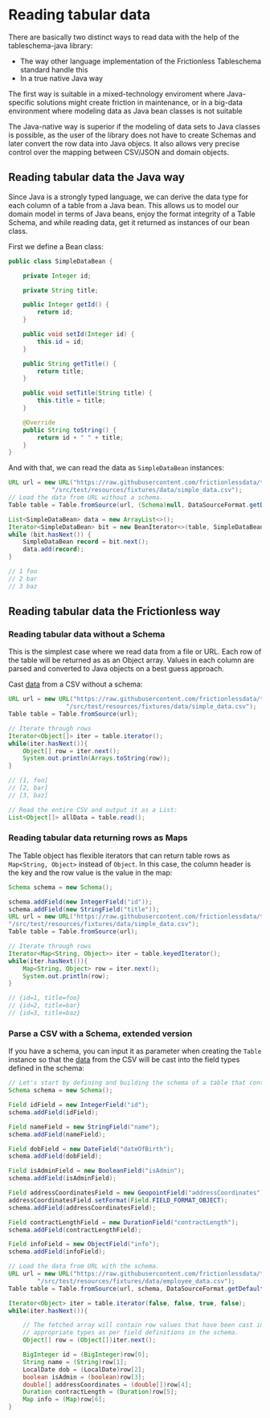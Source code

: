 # Reading tabular data

There are basically two distinct ways to read data with the help of the tableschema-java library:
- The way other language implementation of the Frictionless Tableschema standard handle this
- In a true native Java way

The first way is suitable in a mixed-technology enviroment where Java-specific solutions might create 
friction in maintenance, or in a big-data environment where modeling data as Java bean classes is 
not suitable

The Java-native way is superior if the modeling of data sets to Java classes is possible, as the user
of the library does not have to create Schemas and later convert the row data into Java objecs. It also 
allows very precise control over the mapping between CSV/JSON and domain objects.

## Reading tabular data the Java way
Since Java is a strongly typed language, we can derive the data type for each column of a table from a
Java bean. This allows us to model our domain model in terms of Java beans, enjoy the format integrity
of a Table Schema, and while reading data, get it returned as instances of our bean class.

First we define a Bean class:
```java
public class SimpleDataBean {

    private Integer id;

    private String title;

    public Integer getId() {
        return id;
    }

    public void setId(Integer id) {
        this.id = id;
    }

    public String getTitle() {
        return title;
    }

    public void setTitle(String title) {
        this.title = title;
    }

    @Override
    public String toString() {
        return id + " " + title;
    }
}
```

And with that, we can read the data as `SimpleDataBean` instances:
```java
URL url = new URL("https://raw.githubusercontent.com/frictionlessdata/tableschema-java/master" +
            "/src/test/resources/fixtures/data/simple_data.csv");
// Load the data from URL without a schema.
Table table = Table.fromSource(url, (Schema)null, DataSourceFormat.getDefaultCsvFormat());

List<SimpleDataBean> data = new ArrayList<>();
Iterator<SimpleDataBean> bit = new BeanIterator<>(table, SimpleDataBean.class, false);
while (bit.hasNext()) {
    SimpleDataBean record = bit.next();
    data.add(record);
}

// 1 foo
// 2 bar
// 3 baz
```

## Reading tabular data the Frictionless way

### Reading tabular data without a Schema

This is the simplest case where we read data from a file or URL. Each row of the table will be returned as
as an Object array. Values in each column are parsed and converted to Java objects on a best guess approach.

Cast [data](https://raw.githubusercontent.com/frictionlessdata/tableschema-java/master/src/test/resources/fixtures/simple_data.csv) from a CSV without a schema:

```java
URL url = new URL("https://raw.githubusercontent.com/frictionlessdata/tableschema-java/master" +
                "/src/test/resources/fixtures/data/simple_data.csv");
Table table = Table.fromSource(url);

// Iterate through rows
Iterator<Object[]> iter = table.iterator();
while(iter.hasNext()){
    Object[] row = iter.next();
    System.out.println(Arrays.toString(row));
}

// [1, foo]
// [2, bar]
// [3, baz]

// Read the entire CSV and output it as a List:
List<Object[]> allData = table.read();
```


### Reading tabular data returning rows as Maps

The Table object has flexible iterators that can return table rows as `Map<String, Object>` instead
of `Object`. In this case, the column header is the key and the row value is the value in the map:

```java
Schema schema = new Schema();

schema.addField(new IntegerField("id"));
schema.addField(new StringField("title"));
URL url = new URL("https://raw.githubusercontent.com/frictionlessdata/tableschema-java/master" +
"/src/test/resources/fixtures/data/simple_data.csv");
Table table = Table.fromSource(url);

// Iterate through rows
Iterator<Map<String, Object>> iter = table.keyedIterator();
while(iter.hasNext()){
    Map<String, Object> row = iter.next();
    System.out.println(row);
}

// {id=1, title=foo}
// {id=2, title=bar}
// {id=3, title=baz}
```


### Parse a CSV with a Schema, extended version

If you have a schema, you can input it as parameter when creating the `Table` instance so that the [data](https://raw.githubusercontent.com/frictionlessdata/tableschema-java/master/src/test/resources/fixtures/employee_data.csv) from the CSV will be cast into the field types defined in the schema:

```java
// Let's start by defining and building the schema of a table that contains data on employees:
Schema schema = new Schema();

Field idField = new IntegerField("id");
schema.addField(idField);

Field nameField = new StringField("name");
schema.addField(nameField);

Field dobField = new DateField("dateOfBirth");
schema.addField(dobField);

Field isAdminField = new BooleanField("isAdmin");
schema.addField(isAdminField);

Field addressCoordinatesField = new GeopointField("addressCoordinates");
addressCoordinatesField.setFormat(Field.FIELD_FORMAT_OBJECT);
schema.addField(addressCoordinatesField);

Field contractLengthField = new DurationField("contractLength");
schema.addField(contractLengthField);

Field infoField = new ObjectField("info");
schema.addField(infoField);

// Load the data from URL with the schema.
URL url = new URL("https://raw.githubusercontent.com/frictionlessdata/tableschema-java/master" +
        "/src/test/resources/fixtures/data/employee_data.csv");
Table table = Table.fromSource(url, schema, DataSourceFormat.getDefaultCsvFormat());

Iterator<Object> iter = table.iterator(false, false, true, false);
while(iter.hasNext()){

    // The fetched array will contain row values that have been cast into their
    // appropriate types as per field definitions in the schema.
    Object[] row = (Object[])iter.next();

    BigInteger id = (BigInteger)row[0];
    String name = (String)row[1];
    LocalDate dob = (LocalDate)row[2];
    boolean isAdmin = (boolean)row[3];
    double[] addressCoordinates = (double[])row[4];
    Duration contractLength = (Duration)row[5];
    Map info = (Map)row[6];
}
```
